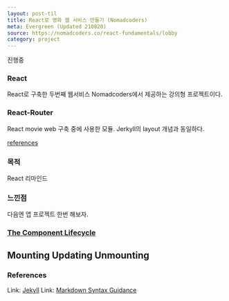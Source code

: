 ```yaml
---
layout: post-til
title: React로 영화 웹 서비스 만들기 (Nomadcoders)
meta: Evergreen (Updated 210820)
source: https://nomadcoders.co/react-fundamentals/lobby
category: project
---
```


진행중

### React
React로 구축한 두번째 웹서비스 Nomadcoders에서 제공하는 강의형 프로젝트이다.

### React-Router
React movie web 구축 중에 사용한 모듈. Jerkyll의 layout 개념과 동일하다. 

[references](https://reactrouter.com/)

### 목적
React 리마인드

### 느낀점
다음엔 앱 프로젝트 한번 해보자. 

### [The Component Lifecycle](https://reactjs.org/docs/react-component.html)
Mounting
Updating
Unmounting
-
### References
Link: [Jekyll](https://jekyllrb.com/docs/)
Link: [Markdown Syntax Guidance](https://guides.github.com/features/mastering-markdown/)

